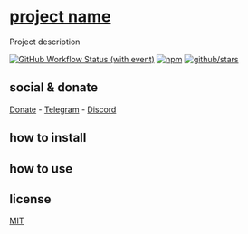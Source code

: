 # [project name](https://project.url)

Project description

[![GitHub Workflow Status (with event)](https://img.shields.io/github/actions/workflow/status/brtmvdl/env/npm-publish.yml?label=GitHub%20Actions&link=https%3A%2F%2Fgithub.com%2Fbrtmvdl%2Fenv%2Factions%2Fworkflows%2Fnpm-publish.yml)](https://github.com/brtmvdl/env/actions/workflows/npm-publish.yml) [![npm](https://img.shields.io/npm/dw/%40brtmvdl/env?label=NPM%20Weekly%20Downloads)](https://www.npmjs.com/package/@brtmvdl/env) [![github/stars](https://img.shields.io/github/stars/brtmvdl/env?style=social)](https://img.shields.io/github/stars/brtmvdl/env?style=social) 

## social & donate

[Donate](https://link.mercadopago.com.br/brtmvdl) - [Telegram](https://t.me/+KRmg5MlqgMk0MTg5) - [Discord](https://discord.gg/FpxetYYp)

## how to install

## how to use

## license

[MIT](./LICENSE)
